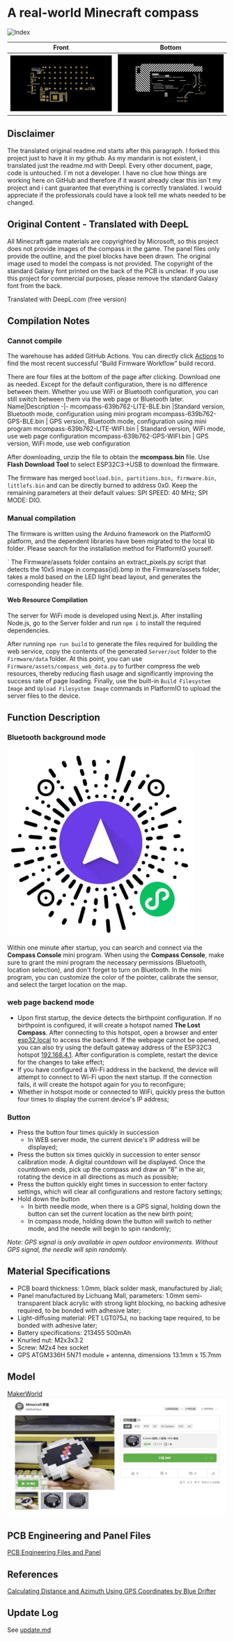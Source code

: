 # A real-world Minecraft compass
![Index](./Doc/public/MCompass.png)

Front|Bottom
-|-
![Front](./Doc/public/FrontPCB.png)|![Bottom](./Doc/public/BottomPCB.png)

## Disclaimer

The translated original readme.md starts after this paragraph. I forked this project just to have it in my github. As my mandarin is not existent, i translated just the readme.md with Deepl. Every other document, page, code is untouched. I´m not a developer. I have no clue how things are working here on GitHub and therefore if it wasnt already clear this isn´t my project and i cant guarantee that everything is correctly translated. I would appreciate if the professionals could have a look tell me whats needed to be changed. 

## Original Content - Translated with DeepL

All Minecraft game materials are copyrighted by Microsoft, so this project does not provide images of the compass in the game.
The panel files only provide the outline, and the pixel blocks have been drawn.
The original image used to model the compass is not provided.
The copyright of the standard Galaxy font printed on the back of the PCB is unclear. If you use this project for commercial purposes, please remove the standard Galaxy font from the back.

Translated with DeepL.com (free version)

## Compilation Notes

### Cannot compile
The warehouse has added GitHub Actions. You can directly click [Actions](https://github.com/chaosgoo/mcompass/actions) to find the most recent successful “Build Firmware Workflow” build record.

There are four files at the bottom of the page after clicking. Download one as needed. Except for the default configuration, there is no difference between them.
Whether you use WiFi or Bluetooth configuration, you can still switch between them via the web page or Bluetooth later.
Name|Description
-|-
mcompass-639b762-LITE-BLE.bin |Standard version, Bluetooth mode, configuration using mini program
mcompass-639b762-GPS-BLE.bin | GPS version, Bluetooth mode, configuration using mini program
mcompass-639b762-LITE-WIFI.bin | Standard version, WiFi mode, use web page configuration
mcompass-639b762-GPS-WIFI.bin | GPS version, WiFi mode, use web configuration


After downloading, unzip the file to obtain the **mcompass.bin** file. Use **Flash Download Tool** to select ESP32C3->USB to download the firmware.

The firmware has merged `bootload.bin, partitions.bin, firmware.bin, littlefs.bin` and can be directly burned to address 0x0. Keep the remaining parameters at their default values: SPI SPEED: 40 MHz; SPI MODE: DIO.

### Manual compilation
The firmware is written using the Arduino framework on the PlatformIO platform, and the dependent libraries have been migrated to the local lib folder.
Please search for the installation method for PlatformIO yourself.

`
The Firmware/assets folder contains an extract_pixels.py script that detects the 10x5 image in compass{id}.bmp in the Firmware/assets folder, takes a mold based on the LED light bead layout, and generates the corresponding header file.

#### Web Resource Compilation
The server for WiFi mode is developed using Next.js. After installing Node.js, go to the Server folder and run `npm i` to install the required dependencies.

After running `npm run build` to generate the files required for building the web service, copy the contents of the generated `Server/out` folder to the `Firmware/data` folder. At this point, you can use `Firmware/assets/compass_web_data.py` to further compress the web resources, thereby reducing flash usage and significantly improving the success rate of page loading.
Finally, use the built-in `Build Filesystem Image` and `Upload Filesystem Image` commands in PlatformIO to upload the server files to the device.

## Function Description

### Bluetooth background mode
![mini_program](./Doc/public/mini_program.jpg)


Within one minute after startup, you can search and connect via the **Compass Console** mini program. When using the **Compass Console**, make sure to grant the mini program the necessary permissions (Bluetooth, location selection), and don't forget to turn on Bluetooth.
In the mini program, you can customize the color of the pointer, calibrate the sensor, and select the target location on the map.

### web page backend mode

* Upon first startup, the device detects the birthpoint configuration. If no birthpoint is configured, it will create a hotspot named **The Lost Compass**. After connecting to this hotspot, open a browser and enter [esp32.local](http://esp32.local) to access the backend. If the webpage cannot be opened, you can also try using the default gateway address of the ESP32C3 hotspot [192.168.4.1](http://192.168.4.1). After configuration is complete, restart the device for the changes to take effect;
* If you have configured a Wi-Fi address in the backend, the device will attempt to connect to Wi-Fi upon the next startup. If the connection fails, it will create the hotspot again for you to reconfigure;
* Whether in hotspot mode or connected to WiFi, quickly press the button four times to display the current device's IP address;

### Button

* Press the button four times quickly in succession
   * In WEB server mode, the current device's IP address will be displayed;
* Press the button six times quickly in succession to enter sensor calibration        mode. A digital countdown will be displayed. Once the countdown ends, pick up the   compass and draw an “8” in the air, rotating the device in all directions as much   as possible;
* Press the button quickly eight times in succession to enter factory settings, which will clear all configurations and restore factory settings;
* Hold down the button
   * In birth needle mode, when there is a GPS signal, holding down the button can       set the current location as the new birth point;
   * In compass mode, holding down the button will switch to nether mode, and the        needle will begin to spin randomly;

*Note: GPS signal is only available in open outdoor environments. Without GPS signal, the needle will spin randomly.*

## Material Specifications
* PCB board thickness: 1.0mm, black solder mask, manufactured by Jiali;
* Panel manufactured by Lichuang Mall, parameters: 1.0mm semi-transparent black acrylic with strong light blocking, no backing adhesive required, to be bonded with adhesive later;
* Light-diffusing material: PET LGT075J, no backing tape required, to be bonded       with adhesive later;  
* Battery specifications: 213455 500mAh  
* Knurled nut: M2x3x3.2  
* Screw: M2x4 hex socket
* GPS ATGM336H 5N71 module + antenna, dimensions 13.1mm x 15.7mm

## Model  
[MakerWorld](https://makerworld.com.cn/zh/models/667420#profileId-611642)  
![MakerWorld CN](./Doc/public/makerworldcn.jpg)

## PCB Engineering and Panel Files
[PCB Engineering Files and Panel](https://oshwhub.com/chaosgoo/wcompass)

## References
[Calculating Distance and Azimuth Using GPS Coordinates by Blue Drifter](https://johnnyqian.net/blog/gps-locator.html)


## Update Log
See [update.md](./Doc/update.md)
